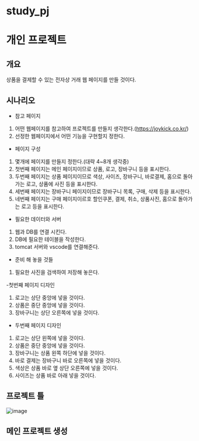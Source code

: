 # study_pj
# 개인 프로젝트
## 개요
상품을 결제할 수 있는 전자상 거래 웹 페이지를 만들 것이다.
## 시나리오
- 참고 페이지
1. 어떤 웹페이지를 참고하여 프로젝트를 만들지 생각한다.(https://joykick.co.kr/)
2. 선정한 웹페이지에서 어떤 기능을 구현할지 정한다.

- 페이지 구성
1. 몇개에 페이지를 만들지 정한다.(대략 4~8개 생각중)
2. 첫번째 페이지는 메인 페이지이므로 상품, 로고, 장바구니 등을 표시한다.
3. 두번째 페이지는 상품 페이지이므로 색상, 사이즈, 장바구니, 바로결제, 홈으로 돌아가는 로고, 상품에 사진 등을 표시한다.
4. 세번째 페이지는 장바구니 페이지이므로 장바구니 목록, 구매, 삭제 등을 표시한다.
5. 네번째 페이지는 구매 페이지이르호 할인쿠폰, 결제, 취소, 상품사진, 홈으로 돌아가는 로고 등을 표시한다.

- 필요한 데이터와 서버
1. 웹과 DB를 연결 시킨다.
2. DB에 필요한 테이블을 작성한다.
3. tomcat 서버와 vscode를 연결해준다.

- 준비 해 놓을 것들
1. 필요한 사진을 검색하여 저장해 놓은다.

-첫번째 페이지 디자인
1. 로고는 상단 중앙에 넣을 것이다.
2. 상품은 중단 중앙에 넣을 것이다.
3. 장바구니는 상단 오른쪽에 넣을 것이다.

- 두번째 페이지 디자인
1. 로고는 상단 왼쪽에 넣을 것이다.
2. 상품은 중단 중앙에 넣을 것이다.
3. 장바구니는 상품 왼쪽 하단에 넣을 것이다.
4. 바로 결제는 장바구니 바로 오른쪽에 넣을 것이다.
5. 색상은 상품 바로 옆 상단 오른쪽에 넣을 것이다.
6. 사이즈는 상품 바로 아래 넣을 것이다.

## 프로젝트 틀
![image](https://github.com/hsy0511/study_pj/assets/104752580/334e2595-0cf8-4f05-a85d-3a31c0f26e7e)

## 메인 프로젝트 생성
